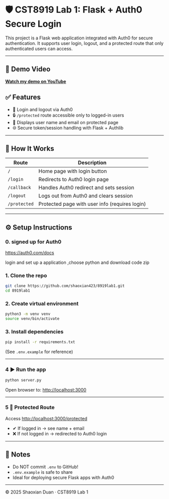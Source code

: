# 🛡️ CST8919 Lab 1: Flask + Auth0 Secure Login

This project is a Flask web application integrated with Auth0 for secure authentication. It supports user login, logout, and a protected route that only authenticated users can access.

---

## 🎥 Demo Video

[**Watch my demo on YouTube**](https://www.youtube.com/watch?v=ERFhrtObAuc)


## ✅ Features

- 🔐 Login and logout via Auth0
- 🔒 `/protected` route accessible only to logged-in users
- 📄 Displays user name and email on protected page
- 🌐 Secure token/session handling with Flask + Authlib

---

## 🧠 How It Works

| Route        | Description                              |
|--------------|------------------------------------------|
| `/`          | Home page with login button              |
| `/login`     | Redirects to Auth0 login page            |
| `/callback`  | Handles Auth0 redirect and sets session  |
| `/logout`    | Logs out from Auth0 and clears session   |
| `/protected` | Protected page with user info (requires login) |

---

## ⚙️ Setup Instructions

### 0. signed up for Auth0
https://auth0.com/docs

login and set up a application ,choose python and download code zip

### 1. Clone the repo

```bash
git clone https://github.com/shaoxian423/8919lab1.git
cd 8919lab1
```

### 2. Create virtual environment

```bash
python3 -m venv venv
source venv/bin/activate
```

### 3. Install dependencies

```bash
pip install -r requirements.txt
```


(See `.env.example` for reference)

---

### 4 ▶️ Run the app

```bash
python server.py
```

Open browser to: [http://localhost:3000](http://localhost:3000)

---

### 5 🔐 Protected Route

Access [http://localhost:3000/protected](http://localhost:3000/protected)

- ✔ If logged in → see name + email
- ❌ If not logged in → redirected to Auth0 login

---


## 📝 Notes

- Do NOT commit `.env` to GitHub!
- `.env.example` is safe to share
- Ideal for deploying secure Flask apps with Auth0

---

© 2025 Shaoxian Duan · CST8919 Lab 1
